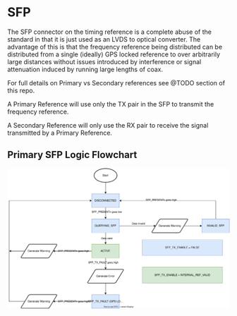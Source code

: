 # SFP
The SFP connector on the timing reference is a complete abuse of the standard in that it is just used as an LVDS to optical converter. The advantage of this is that the frequency reference being distributed can be distributed from a single (ideally) GPS locked reference to over arbitrarily large distances without issues introduced by interference or signal attenuation induced by running large lengths of coax.

For full details on Primary vs Secondary references see @TODO section of this repo.

A Primary Reference will use only the TX pair in the SFP to transmit the frequency reference. 

A Secondary Reference will only use the RX pair to receive the signal transmitted by a Primary Reference.


## Primary SFP Logic Flowchart
![Flowchart for SFP control on a Primary Reference](SFP_Primary.drawio.svg)